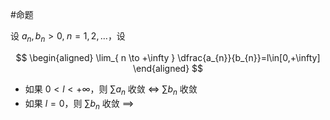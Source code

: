 #命题 

设 $a_{n},b_{n}>0,\; n=1,2,\dots$，设

$$
\begin{aligned}
\lim_{ n \to +\infty } \dfrac{a_{n}}{b_{n}}=l\in[0,+\infty]
\end{aligned}
$$

- 如果 $0<l<+\infty$，则 $\sum a_{n}$ 收敛 $\iff$ $\sum b_{n}$ 收敛
- 如果 $l=0$，则 $\sum b_{n}$ 收敛 $\implies$ 